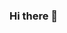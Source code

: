 ### Hi there 👋

<!--
**BangYuu/BangYuu** is a ✨ _special_ ✨ repository because its `README.md` (this file) appears on your GitHub profile.

Here are some ideas to get you started:

- 🔭 I’m currently working on ...
- 🌱 I’m currently learning ...
- 👯 I’m looking to collaborate on ...
- 🤔 I’m looking for help with ...
- 💬 Ask me about ...
- 📫 How to reach me: DISCORD!!
- 😄 Pronouns: ...
- ⚡ Fun fact: i am close with a classmate but they don't know
-->

